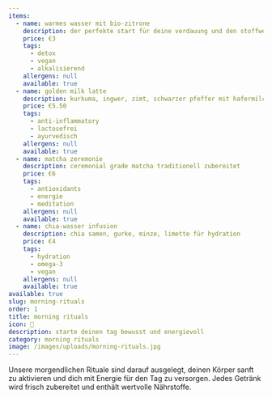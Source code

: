 ```yaml
---
items:
  - name: warmes wasser mit bio-zitrone
    description: der perfekte start für deine verdauung und den stoffwechsel
    price: €3
    tags:
      - detox
      - vegan
      - alkalisierend
    allergens: null
    available: true
  - name: golden milk latte
    description: kurkuma, ingwer, zimt, schwarzer pfeffer mit hafermilch
    price: €5.50
    tags:
      - anti-inflammatory
      - lactosefrei
      - ayurvedisch
    allergens: null
    available: true
  - name: matcha zeremonie
    description: ceremonial grade matcha traditionell zubereitet
    price: €6
    tags:
      - antioxidants
      - energie
      - meditation
    allergens: null
    available: true
  - name: chia-wasser infusion
    description: chia samen, gurke, minze, limette für hydration
    price: €4
    tags:
      - hydration
      - omega-3
      - vegan
    allergens: null
    available: true
available: true
slug: morning-rituals
order: 1
title: morning rituals
icon: 🌅
description: starte deinen tag bewusst und energievoll
category: morning rituals
image: /images/uploads/morning-rituals.jpg
---
```


Unsere morgendlichen Rituale sind darauf ausgelegt, deinen Körper sanft zu aktivieren und dich mit Energie für den Tag zu versorgen. Jedes Getränk wird frisch zubereitet und enthält wertvolle Nährstoffe.
